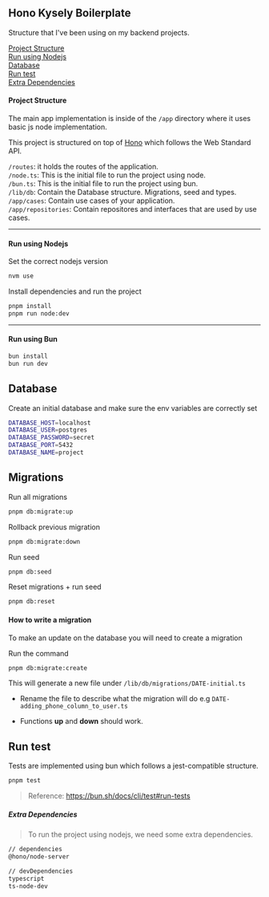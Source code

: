 ## Hono Kysely Boilerplate

Structure that I've been using on my backend projects.

[Project Structure](#project-structure)  
[Run using Nodejs](#run-using-nodejs)  
[Database](#database)  
[Run test](#run-test)  
[Extra Dependencies](#extra-dependencies)

#### Project Structure

The main app implementation is inside of the `/app` directory where it uses basic js node implementation.

This project is structured on top of [Hono](https://hono.dev) which follows the Web Standard API.

`/routes`: it holds the routes of the application.  
`/node.ts`: This is the initial file to run the project using node.  
`/bun.ts`: This is the initial file to run the project using bun.  
`/lib/db`: Contain the Database structure. Migrations, seed and types.  
`/app/cases`: Contain use cases of your application.  
`/app/repositories`: Contain repositores and interfaces that are used by use cases.

---

#### Run using Nodejs

Set the correct nodejs version

```sh
nvm use
```

Install dependencies and run the project

```sh
pnpm install
pnpm run node:dev
```

---

#### Run using Bun

```sh
bun install
bun run dev
```

## Database

Create an initial database and make sure the env variables are correctly set

```sh
DATABASE_HOST=localhost
DATABASE_USER=postgres
DATABASE_PASSWORD=secret
DATABASE_PORT=5432
DATABASE_NAME=project
```

## Migrations

Run all migrations

```sh
pnpm db:migrate:up
```

Rollback previous migration

```sh
pnpm db:migrate:down
```

Run seed

```sh
pnpm db:seed
```

Reset migrations + run seed

```sh
pnpm db:reset
```

#### How to write a migration

To make an update on the database you will need to create a migration

Run the command

```sh
pnpm db:migrate:create
```

This will generate a new file under `/lib/db/migrations/DATE-initial.ts`

- Rename the file to describe what the migration will do e.g `DATE-adding_phone_column_to_user.ts`

- Functions **up** and **down** should work.

## Run test

Tests are implemented using bun which follows a jest-compatible structure.

```sh
pnpm test
```

> Reference: https://bun.sh/docs/cli/test#run-tests

##### Extra Dependencies

> To run the project using nodejs, we need some extra dependencies.

```sh
// dependencies
@hono/node-server

// devDependencies
typescript
ts-node-dev
```
